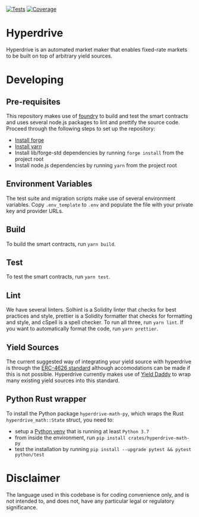 [![Tests](https://github.com/delvtech/hyperdrive/actions/workflows/test.yml/badge.svg)](https://github.com/delvtech/hyperdrive/actions/workflows/test.yml)
[![Coverage](https://coveralls.io/repos/github/delvtech/hyperdrive/badge.svg?branch=main&t=vnW3xG&kill_cache=1&service=github)](https://coveralls.io/github/delvtech/hyperdrive?branch=main)

# Hyperdrive

Hyperdrive is an automated market maker that enables fixed-rate markets to be
built on top of arbitrary yield sources.

# Developing

## Pre-requisites

This repository makes use of [foundry](https://github.com/foundry-rs/foundry) to
build and test the smart contracts and uses several node.js packages to lint and
prettify the source code. Proceed through the following steps to set up the repository:
- [Install forge](https://github.com/foundry-rs/foundry#installatio://github.com/foundry-rs/foundry#installation)
- [Install yarn](https://yarnpkg.com/getting-started/install)
- Install lib/forge-std dependencies by running `forge install` from the project root
- Install node.js dependencies by running `yarn` from the project root

## Environment Variables

The test suite and migration scripts make use of several environment variables.
Copy `.env_template` to `.env` and populate the file with your private key and
provider URLs.

## Build

To build the smart contracts, run `yarn build`.

## Test

To test the smart contracts, run `yarn test`.

## Lint

We have several linters. Solhint is a Solidity linter that checks for best
practices and style, prettier is a Solidity formatter that checks for formatting
and style, and cSpell is a spell checker. To run all three, run `yarn lint`.
If you want to automatically format the code, run `yarn prettier`.

## Yield Sources

The current suggested way of integrating your yield source with hyperdrive is through the [ERC-4626 standard](https://eips.ethereum.org/EIPS/eip-4626) although accomodations can be made if this is not possible. Hyperdrive currently makes use of [Yield Daddy](https://github.com/timeless-fi/yield-daddy) to wrap many existing yield sources into this standard.

## Python Rust wrapper
To install the Python package `hyperdrive-math-py`, which wraps the Rust `hyperdrive_math::State` struct, you need to:
- setup a [Python venv](https://docs.python.org/3/library/venv.html) that is running at least `Python 3.7`
- from inside the environment, run `pip install crates/hyperdrive-math-py`
- test the installation by running `pip install --upgrade pytest && pytest python/test`

# Disclaimer

The language used in this codebase is for coding convenience only, and is not
intended to, and does not, have any particular legal or regulatory significance.
